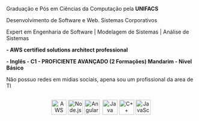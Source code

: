 Graduação e Pós em Ciências da Computação pela **UNIFACS**

Desenvolvimento de Software e Web. Sistemas Corporativos 

Expert em Engenharia de Software | Modelagem de Sistemas | Análise de Sistemas

**- AWS certified solutions architect professional**

**- Inglês - C1 - PROFICIENTE AVANÇADO (2 Formações)
Mandarim - Nível Básico**

Não possuo redes em midias sociais, apena sou um profissional da area de TI

##

<div align="center">
  <img src="https://cdn.jsdelivr.net/gh/devicons/devicon@latest/icons/amazonwebservices/amazonwebservices-plain-wordmark.svg" width="40" height="40" alt="AWS" />
  <img src="https://cdn.jsdelivr.net/gh/devicons/devicon@latest/icons/nodejs/nodejs-plain-wordmark.svg" width="40" height="40" alt="Node.js" />
  <img src="https://cdn.jsdelivr.net/gh/devicons/devicon@latest/icons/angularjs/angularjs-plain-wordmark.svg" width="40" height="40" alt="Angular" />
  <img 

<div align="center">
  <img src="https://cdn.jsdelivr.net/gh/devicons/devicon@latest/icons/java/java-original-wordmark.svg" width="40" height="40" alt="Java" />
  <img src="https://cdn.jsdelivr.net/gh/devicons/devicon@latest/icons/cplusplus/cplusplus-original.svg" width="40" height="40" alt="C++" />
  <img src="https://cdn.jsdelivr.net/gh/devicons/devicon@latest/icons/javascript/javascript-original.svg" width="40" height="40" alt="JavaScript" />
</div>
